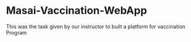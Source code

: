 # Masai-Vaccination-WebApp
This was the task given by our instructor to built a platform for vaccination Program 

